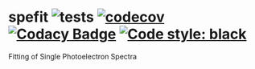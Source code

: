 # spefit ![tests](https://github.com/watsonjj/spefit/workflows/tests/badge.svg) [![codecov](https://codecov.io/gh/watsonjj/spefit/branch/master/graph/badge.svg)](https://codecov.io/gh/watsonjj/spefit) [![Codacy Badge](https://app.codacy.com/project/badge/Grade/43250a5b5ee54103be45d26de93bdca1)](https://www.codacy.com/manual/watsonjj/spefit?utm_source=github.com&amp;utm_medium=referral&amp;utm_content=watsonjj/spefit&amp;utm_campaign=Badge_Grade) <a href="https://github.com/psf/black"><img alt="Code style: black" src="https://img.shields.io/badge/code%20style-black-000000.svg"></a>


Fitting of Single Photoelectron Spectra
